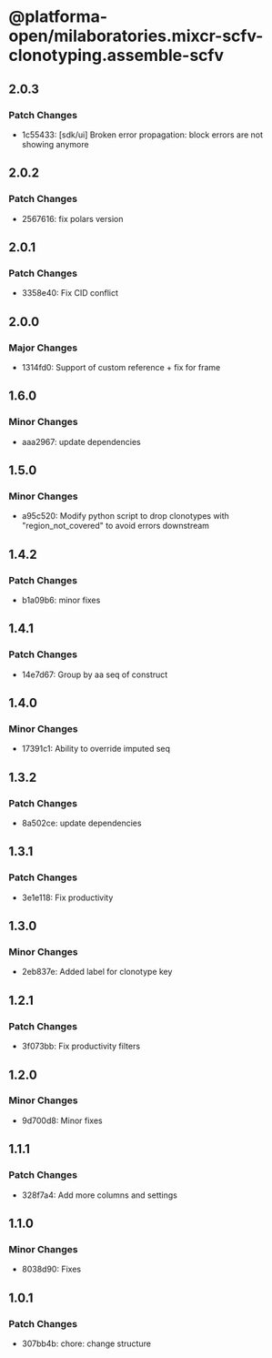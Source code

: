 # @platforma-open/milaboratories.mixcr-scfv-clonotyping.assemble-scfv

## 2.0.3

### Patch Changes

- 1c55433: [sdk/ui] Broken error propagation: block errors are not showing anymore

## 2.0.2

### Patch Changes

- 2567616: fix polars version

## 2.0.1

### Patch Changes

- 3358e40: Fix CID conflict

## 2.0.0

### Major Changes

- 1314fd0: Support of custom reference + fix for frame

## 1.6.0

### Minor Changes

- aaa2967: update dependencies

## 1.5.0

### Minor Changes

- a95c520: Modify python script to drop clonotypes with "region_not_covered" to avoid errors downstream

## 1.4.2

### Patch Changes

- b1a09b6: minor fixes

## 1.4.1

### Patch Changes

- 14e7d67: Group by aa seq of construct

## 1.4.0

### Minor Changes

- 17391c1: Ability to override imputed seq

## 1.3.2

### Patch Changes

- 8a502ce: update dependencies

## 1.3.1

### Patch Changes

- 3e1e118: Fix productivity

## 1.3.0

### Minor Changes

- 2eb837e: Added label for clonotype key

## 1.2.1

### Patch Changes

- 3f073bb: Fix productivity filters

## 1.2.0

### Minor Changes

- 9d700d8: Minor fixes

## 1.1.1

### Patch Changes

- 328f7a4: Add more columns and settings

## 1.1.0

### Minor Changes

- 8038d90: Fixes

## 1.0.1

### Patch Changes

- 307bb4b: chore: change structure
